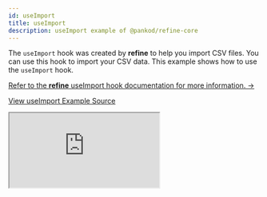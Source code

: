 ```yaml
---
id: useImport
title: useImport
description: useImport example of @pankod/refine-core
---
```


The `useImport` hook was created by **refine** to help you import CSV files. You can use this hook to import your CSV data. This example shows how to use the `useImport` hook.

[Refer to the **refine** useImport hook documentation for more information. →](/docs/core/hooks/import-export/useImport/)

[View useImport Example Source](https://github.com/pankod/refine/tree/master/examples/core/useImport)

<iframe src="https://stackblitz.com/github/pankod/refine/tree/master/examples/core/useImport?embed=1&view=preview&theme=dark&preset=node"
    style={{width: "100%", height:"80vh", border: "0px", borderRadius: "8px", overflow:"hidden"}}
    title="refine-custom-footer-example"
></iframe>
